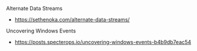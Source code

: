 Alternate Data Streams
- https://sethenoka.com/alternate-data-streams/

Uncovering Windows Events
- https://posts.specterops.io/uncovering-windows-events-b4b9db7eac54

